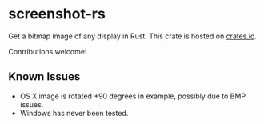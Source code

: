 # screenshot-rs
Get a bitmap image of any display in Rust. This crate is hosted on [crates.io](https://crates.io/crates/screenshot).

Contributions welcome!

## Known Issues

* OS X image is rotated +90 degrees in example, possibly due to BMP issues.
* Windows has never been tested.
